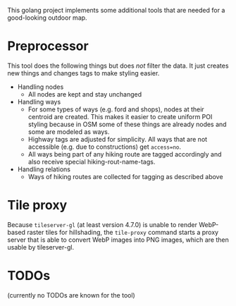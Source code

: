 This golang project implements some additional tools that are needed for a good-looking outdoor map.

# Preprocessor

This tool does the following things but does _not_ filter the data.
It just creates new things and changes tags to make styling easier.

* Handling nodes
  * All nodes are kept and stay unchanged
* Handling ways
  * For some types of ways (e.g. ford and shops), nodes at their centroid are created.
    This makes it easier to create uniform POI styling because in OSM some of these things are already nodes and some are modeled as ways.
  * Highway tags are adjusted for simplicity. All ways that are not accessible (e.g. due to constructions) get `access=no`.
  * All ways being part of any hiking route are tagged accordingly and also receive special hiking-rout-name-tags.
* Handling relations
  * Ways of hiking routes are collected for tagging as described above

# Tile proxy

Because `tileserver-gl` (at least version 4.7.0) is unable to render WebP-based raster tiles for hillshading, the `tile-proxy` command starts a proxy server that is able to convert WebP images into PNG images, which are then usable by tileserver-gl. 

# TODOs

(currently no TODOs are known for the tool)